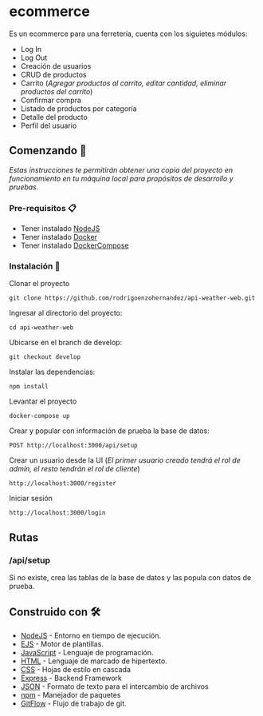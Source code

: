 # ecommerce

Es un ecommerce para una ferretería, cuenta con los siguietes módulos:
- Log In
- Log Out
- Creación de usuarios
- CRUD de productos
- Carrito (_Agregar productos al carrito, editar cantidad, eliminar productos del carrito_)
- Confirmar compra
- Listado de productos por categoría
- Detalle del producto
- Perfil del usuario

## Comenzando 🚀
_Estas instrucciones te permitirán obtener una copia del proyecto en funcionamiento en tu máquina local para propósitos de desarrollo y pruebas._

### Pre-requisitos 📋

* Tener instalado [NodeJS](https://nodejs.org/es/)
* Tener instalado [Docker](https://www.docker.com/get-started)
* Tener instalado [DockerCompose](https://docs.docker.com/compose/install/)


### Instalación 🔧


Clonar el proyecto
```
git clone https://github.com/rodrigoenzohernandez/api-weather-web.git
```

Ingresar al directorio del proyecto:
```
cd api-weather-web
```

Ubicarse en el branch de develop:
```
git checkout develop
```

Instalar las dependencias:
```
npm install
```

Levantar el proyecto
```
docker-compose up
```

Crear y popular con información de prueba la base de datos:
```
POST http://localhost:3000/api/setup
```

Crear un usuario desde la UI (_El primer usuario creado tendrá el rol de admin, el resto tendrán el rol de cliente_)
```
http://localhost:3000/register
```

Iniciar sesión
```
http://localhost:3000/login
```

## Rutas

### /api/setup

Si no existe, crea las tablas de la base de datos y las popula con datos de prueba.


## Construido con 🛠️

* [NodeJS](https://nodejs.org/es/) - Entorno en tiempo de ejecución.
* [EJS](https://ejs.co/) - Motor de plantillas.
* [JavaScript](https://www.javascript.com/) - Lenguaje de programación.
* [HTML](https://developer.mozilla.org/es/docs/Web/HTML) - Lenguaje de marcado de hipertexto.
* [CSS](https://developer.mozilla.org/es/docs/Web/CSS) - Hojas de estilo en cascada 
* [Express](https://expressjs.com/es/) - Backend Framework
* [JSON](https://www.json.org/json-en.html) - Formato de texto para el intercambio de archivos
* [npm](https://www.npmjs.com/) - Manejador de paquetes
* [GitFlow](https://www.gitflow.com/) - Flujo de trabajo de git.